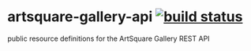 artsquare-gallery-api [![build status](https://travis-ci.org/chrylis/artsquare-gallery-api.svg?branch=develop)](https://travis-ci.org/chrylis/artsquare-gallery-api/)
=====================

public resource definitions for the ArtSquare Gallery REST API
